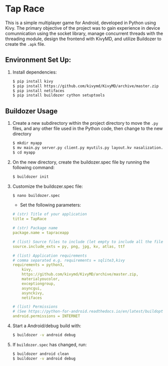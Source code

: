 # Tap Race

This is a simple multiplayer game for Android, developed in Python using Kivy. The primary objective of the project was to gain experience in device comunnication using the socket library, manage concurrent threads with the threading module, design the frontend with KivyMD, and utilize Buildozer to create the `.apk` file. 

## Environment Set Up:

1. Install dependencies:
    ```bash
    $ pip install kivy
    $ pip install https://github.com/kivymd/KivyMD/archive/master.zip
    $ pip install netifaces
    $ pip install buildozer cython setuptools
    ```
## Buildozer Usage
1. Create a new subdirectory within the project directory to move the `.py` files, and any other file used in the Python code, then change to the new directory
    ```bash
    $ mkdir myapp
    $ mv main.py server.py client.py myutils.py layout.kv nasalization.ttf myapp
    $ cd myapp
    ```
2. On the new directory, create the buildozer.spec file by running the following command:
    ```bash
    $ buildozer init
    ```
3. Customize the buildozer.spec file:
    ```bash
    $ nano buildozer.spec
    ```
   - Set the following parameters:
    ```yml
    # (str) Title of your application
    title = TapRace
    
    # (str) Package name
    package.name = tapraceapp 

    # (list) Source files to include (let empty to include all the files)
    source.include_exts = py, png, jpg, kv, atlas, ttf
   
    # (list) Application requirements
    # comma separated e.g. requirements = sqlite3,kivy
    requirements = python3,
        kivy,
        https://github.com/kivymd/KivyMD/archive/master.zip,
        materialyoucolor,
        exceptiongroup,
        asyncgui,
        asynckivy,
        netifaces

    # (list) Permissions
    # (See https://python-for-android.readthedocs.io/en/latest/buildoptions/#build-options-1 for all the supported syntaxes and properties)
    android.permissions = INTERNET
    ```
4. Start a Android/debug build with:
    ```bash
    $ buildozer -v android debug 
    ```
5. If `buildozer.spec` has changed, run:
    ```bash
    $ buildozer android clean
    $ buildozer -v android debug 
    ```
